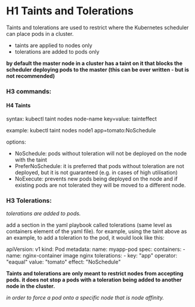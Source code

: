 # H1 <b>Taints and Tolerations</b>

Taints and tolerations are used to restrict where the Kubernetes scheduler can place pods in a cluster.

- taints are applied to nodes only
- tolerations are added to pods only

<b> by default the master node in a cluster has a taint on it that blocks the scheduler deploying pods to the master (this can be over written - but is not recommended) </b>

### H3 commands:

#### H4 Taints

syntax:
    kubectl taint nodes node-name key=value: tainteffect

example:
    kubectl taint nodes node1 app=tomato:NoSchedule

options:

- NoSchedule: pods without toleration will not be deployed on the node with the taint
- PreferNoSchedule: it is preferred that pods without toleration are not deployed, but it is not guaranteed (e.g. in cases of high utilisation)
- NoExecute: prevents new pods being deployed on the node and if existing pods are not tolerated they will be moved to a different node. 

### H3 Tolerations:

*tolerations are added to pods.*

add a section in the yaml playbook called tolerations (same level as containers element of the yaml file). for example, using the taint above as an example, to add a toleration to the pod, it would look like this:

apiVersion: v1
kind: Pod
metadata:
    name: myapp-pod
spec:
    containers:
        - name: nginx-container
          image nginx
    tolerations:
        - key: "app"
          operator: "eaqual"
          value: "tomato"
          effect: "NoSchedule"

**Taints and tolerations are only meant to restrict nodes from accepting pods. it does not stop a pods with a toleration being added to another node in the cluster.**

*in order to force a pod onto a specific node that is node affinity.*
